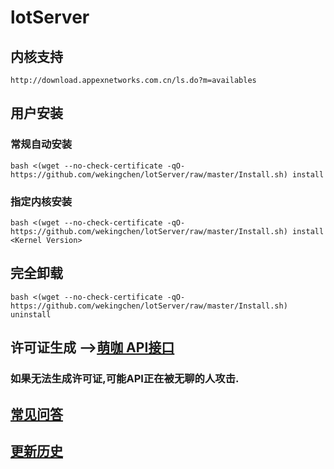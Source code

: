 # lotServer

## 内核支持
```
http://download.appexnetworks.com.cn/ls.do?m=availables
```

## 用户安装
### 常规自动安装
```
bash <(wget --no-check-certificate -qO- https://github.com/wekingchen/lotServer/raw/master/Install.sh) install
```

### 指定内核安装
```
bash <(wget --no-check-certificate -qO- https://github.com/wekingchen/lotServer/raw/master/Install.sh) install <Kernel Version>
```

## 完全卸载
```
bash <(wget --no-check-certificate -qO- https://github.com/wekingchen/lotServer/raw/master/Install.sh) uninstall
```

## 许可证生成 -->[萌咖 API接口](https://moeclub.org/api)  
### 如果无法生成许可证,可能API正在被无聊的人攻击.

## [常见问答](https://github.com/MoeClub/lotServer/wiki)     

## [更新历史](http://download.appexnetworks.com.cn/releaseNotes/)     

  
